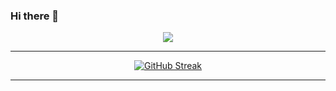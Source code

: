 ### Hi there 👋

<!--
**Subhasish-Negel/Subhasish-Negel** is a ✨ _special_ ✨ repository because its `README.md` (this file) appears on your GitHub profile.

Here are some ideas to get you started:

- 🔭 I’m currently working on ...
- 🌱 I’m currently learning ...
- 👯 I’m looking to collaborate on ...
- 🤔 I’m looking for help with ...
- 💬 Ask me about ...
- 📫 How to reach me: ...
- 😄 Pronouns: ...
- ⚡ Fun fact: ...
-->
<div align="center">
<img  src="http://github-profile-summary-cards.vercel.app/api/cards/profile-details?username=Subhasish-Negel&theme=moonlight" />

<div>

****

[![GitHub Streak](https://github-readme-streak-stats.herokuapp.com?user=Subhasish-Negel&theme=violet-punch)](https://git.io/streak-stats)

****

